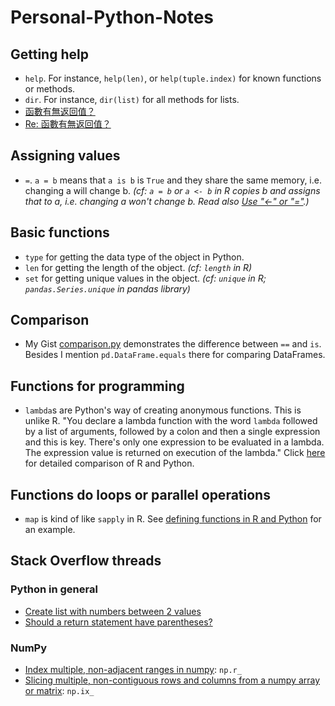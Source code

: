 # Personal-Python-Notes
## Getting help
* `help`. For instance, `help(len)`, or `help(tuple.index)` for known functions or methods.
* `dir`. For instance, `dir(list)` for all methods for lists.
* [函數有無返回值？](https://www.ptt.cc/bbs/Python/M.1514366821.A.326.html)
* [Re: 函數有無返回值？](https://www.ptt.cc/bbs/Python/M.1514546205.A.FEE.html)

## Assigning values
* `=`. `a = b` means that `a is b` is `True` and they share the same memory, i.e. changing a will change b. _(cf: `a = b` or `a <- b` in R copies b and assigns that to a, i.e. changing a won't change b. Read also [Use "<-" or "="](https://corytu.github.io/Coursera-R-Mentoring/use-equal-or-arrow.html).)_

## Basic functions
* `type` for getting the data type of the object in Python.
* `len` for getting the length of the object. _(cf: `length` in R)_
* `set` for getting unique values in the object. _(cf: `unique` in R; `pandas.Series.unique` in pandas library)_

## Comparison
* My Gist [comparison.py](https://gist.github.com/corytu/c4fbd7c330c8a33c45965c5cad16ab38) demonstrates the difference between `==` and `is`. Besides I mention `pd.DataFrame.equals` there for comparing DataFrames.

## Functions for programming
* `lambda`s are Python's way of creating anonymous functions. This is unlike R. "You declare a lambda function with the word `lambda` followed by a list of arguments, followed by a colon and then a single expression and this is key. There's only one expression to be evaluated in a lambda. The expression value is returned on execution of the lambda." Click [here](Defining_functions_in_R_and_Python.md) for detailed comparison of R and Python.

## Functions do loops or parallel operations
* `map` is kind of like `sapply` in R. See [defining functions in R and Python](Defining_functions_in_R_and_Python.md) for an example.

## Stack Overflow threads
### Python in general
* [Create list with numbers between 2 values](https://stackoverflow.com/questions/18265935/python-create-list-with-numbers-between-2-values)
* [Should a return statement have parentheses?](https://stackoverflow.com/questions/4978567/should-a-return-statement-have-parentheses)

### NumPy
* [Index multiple, non-adjacent ranges in numpy](https://stackoverflow.com/questions/34188620/index-multiple-non-adjacent-ranges-in-numpy): `np.r_`
* [Slicing multiple, non-contiguous rows and columns from a numpy array or matrix](https://www.reddit.com/r/learnpython/comments/33buya/slicing_multiple_noncontiguous_rows_and_columns/): `np.ix_`
